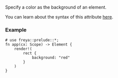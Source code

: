 Specify a color as the background of an element.

You can learn about the syntax of this attribute [here](#color-syntax).

### Example

```rust, no_run
# use freya::prelude::*;
fn app(cx: Scope) -> Element {
    render!(
        rect {
            background: "red"
        }
    )
}
```